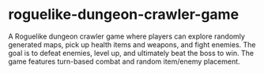 # roguelike-dungeon-crawler-game
A Roguelike dungeon crawler game where players can explore randomly generated maps, pick up health items and weapons, and fight enemies. The goal is to defeat enemies, level up, and ultimately beat the boss to win. The game features turn-based combat and random item/enemy placement.
